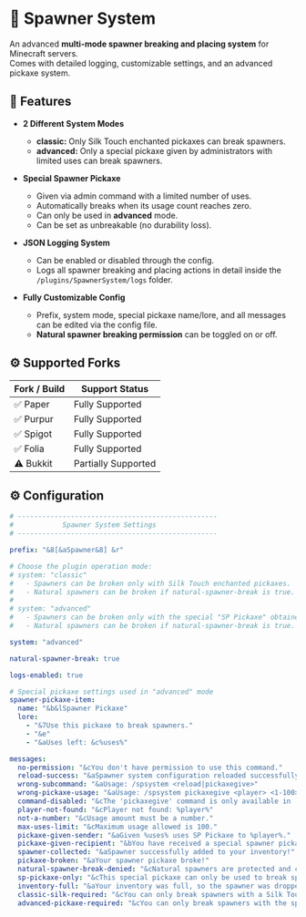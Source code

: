# 📎 Spawner System

An advanced **multi-mode spawner breaking and placing system** for Minecraft servers.  
Comes with detailed logging, customizable settings, and an advanced pickaxe system.


## 🚀 Features

- **2 Different System Modes**
  - **classic:** Only Silk Touch enchanted pickaxes can break spawners.
  - **advanced:** Only a special pickaxe given by administrators with limited uses can break spawners.

- **Special Spawner Pickaxe**
  - Given via admin command with a limited number of uses.
  - Automatically breaks when its usage count reaches zero.
  - Can only be used in **advanced** mode.
  - Can be set as unbreakable (no durability loss).

- **JSON Logging System**
  - Can be enabled or disabled through the config.
  - Logs all spawner breaking and placing actions in detail inside the `/plugins/SpawnerSystem/logs` folder.

- **Fully Customizable Config**
  - Prefix, system mode, special pickaxe name/lore, and all messages can be edited via the config file.
  - **Natural spawner breaking permission** can be toggled on or off.


## ⚙️ Supported Forks

| Fork / Build | Support Status  |
|--------------|-----------------|
| ✅ Paper     | Fully Supported |
| ✅ Purpur    | Fully Supported |
| ✅ Spigot    | Fully Supported |
| ✅ Folia     | Fully Supported |
| ⚠️ Bukkit    | Partially Supported |


## ⚙️ Configuration

```yaml
# -------------------------------------------------
#            Spawner System Settings
# -------------------------------------------------

prefix: "&8[&aSpawner&8] &r"

# Choose the plugin operation mode:
# system: "classic"
#   - Spawners can be broken only with Silk Touch enchanted pickaxes.
#   - Natural spawners can be broken if natural-spawner-break is true.
#
# system: "advanced"
#   - Spawners can be broken only with the special "SP Pickaxe" obtained via /spsystem pickaxegive.
#   - Natural spawners can be broken if natural-spawner-break is true.

system: "advanced"

natural-spawner-break: true

logs-enabled: true

# Special pickaxe settings used in "advanced" mode
spawner-pickaxe-item:
  name: "&b&lSpawner Pickaxe"
  lore:
    - "&7Use this pickaxe to break spawners."
    - "&e"
    - "&aUses left: &c%uses%"

messages:
  no-permission: "&cYou don't have permission to use this command."
  reload-success: "&aSpawner system configuration reloaded successfully."
  wrong-subcommand: "&aUsage: /spsystem <reload|pickaxegive>"
  wrong-pickaxe-usage: "&aUsage: /spsystem pickaxegive <player> <1-100>"
  command-disabled: "&cThe 'pickaxegive' command is only available in 'advanced' mode."
  player-not-found: "&cPlayer not found: %player%"
  not-a-number: "&cUsage amount must be a number."
  max-uses-limit: "&cMaximum usage allowed is 100."
  pickaxe-given-sender: "&aGiven %uses% uses SP Pickaxe to %player%."
  pickaxe-given-recipient: "&bYou have received a special spawner pickaxe!"
  spawner-collected: "&aSpawner successfully added to your inventory!"
  pickaxe-broken: "&aYour spawner pickaxe broke!"
  natural-spawner-break-denied: "&cNatural spawners are protected and cannot be broken."
  sp-pickaxe-only: "&cThis special pickaxe can only be used to break spawners!"
  inventory-full: "&aYour inventory was full, so the spawner was dropped on the ground!"
  classic-silk-required: "&cYou can only break spawners with a Silk Touch enchanted pickaxe!"
  advanced-pickaxe-required: "&cYou can only break spawners with the special SP Pickaxe!"
